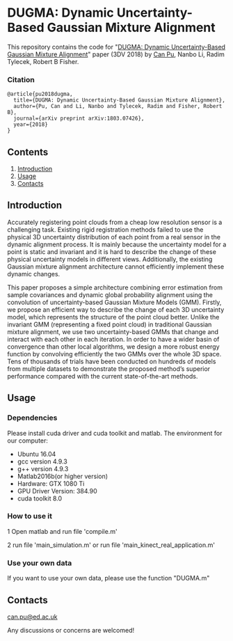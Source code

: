 # DUGMA: Dynamic Uncertainty-Based Gaussian Mixture Alignment

This repository contains the code for "[DUGMA: Dynamic Uncertainty-Based Gaussian Mixture Alignment](https://arxiv.org/abs/1803.07426)" paper (3DV 2018) by [Can Pu](https://github.com/Canpu999), Nanbo Li, Radim Tylecek, Robert B Fisher.

### Citation
```
@article{pu2018dugma,
  title={DUGMA: Dynamic Uncertainty-Based Gaussian Mixture Alignment},
  author={Pu, Can and Li, Nanbo and Tylecek, Radim and Fisher, Robert B},
  journal={arXiv preprint arXiv:1803.07426},
  year={2018}
}
```

## Contents

1. [Introduction](#introduction)
2. [Usage](#usage)
3. [Contacts](#contacts)

## Introduction

Accurately registering point clouds from a cheap low resolution sensor is a challenging task. Existing rigid registration methods failed to use the physical 3D uncertainty distribution of each point from a real sensor in the dynamic alignment process. It is mainly because the uncertainty model for a point is static and invariant and it is hard to describe the change of these physical uncertainty models in different views. Additionally, the existing Gaussian mixture alignment architecture cannot efficiently implement these dynamic changes.

This paper proposes a simple architecture combining error estimation from sample covariances and dynamic global probability alignment using the convolution of uncertainty-based Gaussian Mixture Models (GMM). Firstly, we propose an efficient way to describe the change of each 3D uncertainty model, which represents the structure of the point cloud better. Unlike the invariant GMM (representing a fixed point cloud) in traditional Gaussian mixture alignment, we use two uncertainty-based GMMs that change and interact with each other in each iteration. In order to have a wider basin of convergence than other local algorithms, we design a more robust energy function by convolving efficiently the two GMMs over the whole 3D space. Tens of thousands of trials have been conducted on hundreds of models from multiple datasets to demonstrate the proposed method’s superior performance compared with the current state-of-the-art methods. 


## Usage

### Dependencies
Please install cuda driver and cuda toolkit and matlab. The environment for our computer:
- Ubuntu 16.04
- gcc version 4.9.3
- g++ version 4.9.3
- Matlab2016b(or higher version)
- Hardware: GTX 1080 Ti
- GPU Driver Version: 384.90
- cuda toolkit 8.0


### How to use it
1 Open matlab and run file 'compile.m'


2 run file 'main_simulation.m'   or   run file 'main_kinect_real_application.m'


### Use your own data
If you want to use your own data, please use the function "DUGMA.m"





## Contacts
can.pu@ed.ac.uk

Any discussions or concerns are welcomed!

